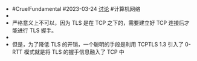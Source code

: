 - #CruelFundamental #2023-03-24 [讨论](https://github.com/CYZH1307/CruelFundamental/tree/main/homework/202303/24) #计算机网络
-
- 严格意义上不可以，因为 TLS 是在 TCP 之下的，需要建立好 TCP 连接后才能进行 TLS 握手。
-
- 但是，为了降低 TLS 的开销，一个聪明的手段是利用 TCPTLS 1.3 引入了 0-RTT 模式就是将 TLS 的握手信息融入了 TCP 中